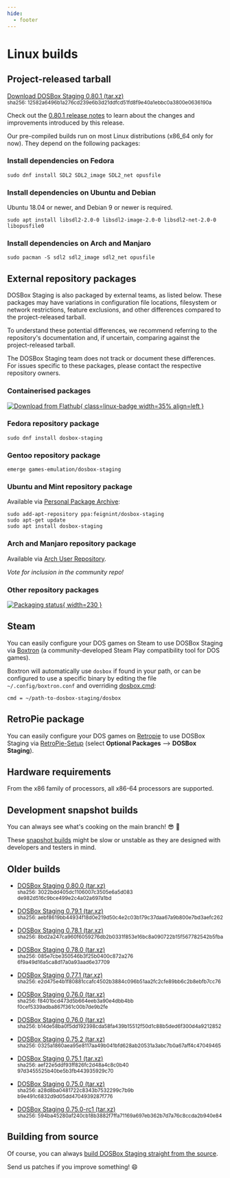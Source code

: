 ```yaml
---
hide:
  - footer
---
```


# Linux builds

## Project-released tarball

[Download DOSBox Staging 0.80.1 (tar.xz)][0_80_1]
<br>
<small>
sha256: 12582a6496b1a276cd239e6b3d21ddfc<wbr>d51fd8f9e40a1ebbc0a3800e0636190a
</small>

Check out the [0.80.1 release notes](release-notes/0.80.1.md) to learn
about the changes and improvements introduced by this release.

Our pre-compiled builds run on most Linux distributions (x86\_64 only
for now). They depend on the following packages:

### Install dependencies on Fedora

    sudo dnf install SDL2 SDL2_image SDL2_net opusfile

### Install dependencies on Ubuntu and Debian

Ubuntu 18.04 or newer, and Debian 9 or newer is required.

    sudo apt install libsdl2-2.0-0 libsdl2-image-2.0-0 libsdl2-net-2.0-0 libopusfile0

### Install dependencies on Arch and Manjaro

    sudo pacman -S sdl2 sdl2_image sdl2_net opusfile


## External repository packages

DOSBox Staging is also packaged by external teams, as listed below.
These packages may have variations in configuration file locations,
filesystem or network restrictions, feature exclusions, and other
differences compared to the project-released tarball.

To understand these potential differences, we recommend referring to the
repository's documentation and, if uncertain, comparing against the
project-released tarball.

The DOSBox Staging team does not track or document these differences.
For issues specific to these packages, please contact the respective
repository owners.

### Containerised packages

[![Download from Flathub](https://flathub.org/assets/badges/flathub-badge-en.png){ class=linux-badge width=35% align=left }][flathub]

[flathub]:https://flathub.org/apps/details/io.github.dosbox-staging


### Fedora repository package

    sudo dnf install dosbox-staging

### Gentoo repository package

    emerge games-emulation/dosbox-staging

### Ubuntu and Mint repository package

Available via [Personal Package Archive](https://launchpad.net/~feignint/+archive/ubuntu/dosbox-staging):

    sudo add-apt-repository ppa:feignint/dosbox-staging
    sudo apt-get update
    sudo apt install dosbox-staging

### Arch and Manjaro repository package

Available via [Arch User Repository](https://aur.archlinux.org/packages/dosbox-staging).

*Vote for inclusion in the community repo!*

### Other repository packages

[![Packaging status](https://repology.org/badge/vertical-allrepos/dosbox-staging.svg){ width=230 }][other-repos]

[other-repos]:https://repology.org/project/dosbox-staging/versions

## Steam

You can easily configure your DOS games on Steam to use DOSBox Staging via
[Boxtron](https://github.com/dreamer/boxtron) (a community-developed
Steam Play compatibility tool for DOS games).

Boxtron will automatically use `dosbox` if found in your path, or can be
configured to use a specific binary by editing the file
`~/.config/boxtron.conf` and overriding [dosbox.cmd][boxtron-conf]:

    cmd = ~/path-to-dosbox-staging/dosbox

[boxtron-conf]:https://github.com/dreamer/boxtron/wiki/Configuration#dosboxcmd

## RetroPie package

You can easily configure your DOS games on
[Retropie](https://retropie.org.uk/) to use DOSBox Staging via
[RetroPie-Setup](https://github.com/RetroPie/RetroPie-Setup) (select
**Optional Packages** --> **DOSBox Staging**).

## Hardware requirements

From the x86 family of processors, all x86-64 processors are supported.

## Development snapshot builds

You can always see what's cooking on the main branch! :sunglasses: :beer:

These [snapshot builds](development-builds.md) might be slow or unstable as they
are designed with developers and testers in mind.


## Older builds

- [DOSBox Staging 0.80.0 (tar.xz)][0_80_0]
  <br>
  <small>
  sha256: 3022bdd405dc1106007c3505e6a5d083<wbr>de982d516c9bce499e2c4a02a697a1bd
  </small>

- [DOSBox Staging 0.79.1 (tar.xz)][0_79_1]
  <br>
  <small>
  sha256: aebf8619bb44934f18d0e219d50c4e2c<wbr>03b179c37daa67a9b800e7bd3aefc262
  </small>

- [DOSBox Staging 0.78.1 (tar.xz)][0_78_1]
  <br>
  <small>
  sha256: 8bd2a247ca960f6059276db2b0331f85<wbr>3e16bc8a090722b15f567782542b5fba
  </small>

- [DOSBox Staging 0.78.0 (tar.xz)][0_78_0]
  <br>
  <small>
  sha256: 085e7cbe350546b3f25b0400c872a276<wbr>6f9a49d16a5ca8d17a0a93aad6e37709
  </small>

- [DOSBox Staging 0.77.1 (tar.xz)][0_77_1]
  <br>
  <small>
  sha256: e2d475e4b1f80881ccafc4502b3884c0<wbr>96b51aa2fc2cfe89bb6c2b8ebfb7cc76
  </small>

- [DOSBox Staging 0.76.0 (tar.xz)][0_77_0]
  <br>
  <small>
  sha256: f8401bcd473d5b664eeb3a90e4dbb4bb<wbr>f0cef5339adba867f361c00b7de9b2fe
  </small>

- [DOSBox Staging 0.76.0 (tar.xz)][0_76_0]
  <br>
  <small>
  sha256: b14de58ba0f5dd192398cda58fa439b1<wbr>5512f50d1c88b5ded6f300d4a9212852
  </small>

- [DOSBox Staging 0.75.2 (tar.xz)][0_75_2]
  <br>
  <small>
  sha256: 0325a1860aea95e8117aa49b041bfd62<wbr>8ab20531a3abc7b0a67aff4c47049465
  </small>

- [DOSBox Staging 0.75.1 (tar.xz)][0_75_1]
  <br>
  <small>
  sha256: aef22e5ddf93ff826fc2d48a4c8c0b40<wbr>97d3455525b40be5b3fb443935929c70
  </small>

- [DOSBox Staging 0.75.0 (tar.xz)][0_75_0]
  <br>
  <small>
  sha256: a28d8ba0481722c8343b7532299c7b9b<wbr>b9e491c6832d9d05dd4704939287f776
  </small>

- [DOSBox Staging 0.75.0-rc1 (tar.xz)][0_75_0_rc1]
  <br>
  <small>
  sha256: 594ba45280af240cb18b3882f7ffa711<wbr>69a697eb362b7d7a76c8ccda2b940e84
  </small>

[0_80_1]: https://github.com/dosbox-staging/dosbox-staging/releases/download/v0.80.1/dosbox-staging-linux-v0.80.1.tar.xz
[0_80_0]: https://github.com/dosbox-staging/dosbox-staging/releases/download/v0.80.0/dosbox-staging-linux-v0.80.0.tar.xz
[0_79_1]: https://github.com/dosbox-staging/dosbox-staging/releases/download/v0.79.1/dosbox-staging-linux-v0.79.1.tar.xz
[0_78_1]: https://github.com/dosbox-staging/dosbox-staging/releases/download/v0.78.1/dosbox-staging-linux-v0.78.1.tar.xz
[0_78_0]: https://github.com/dosbox-staging/dosbox-staging/releases/download/v0.78.0/dosbox-staging-linux-v0.78.0.tar.xz
[0_77_1]: https://github.com/dosbox-staging/dosbox-staging/releases/download/v0.77.1/dosbox-staging-linux-v0.77.1.tar.xz
[0_77_0]: https://github.com/dosbox-staging/dosbox-staging/releases/download/v0.77.0/dosbox-staging-linux-v0.77.0.tar.xz
[0_76_0]: https://github.com/dosbox-staging/dosbox-staging/releases/download/v0.76.0/dosbox-staging-linux-v0.76.0.tar.xz
[0_75_2]: https://github.com/dosbox-staging/dosbox-staging/releases/download/v0.75.2/dosbox-staging-linux-v0.75.2.tar.xz
[0_75_1]: https://github.com/dosbox-staging/dosbox-staging/releases/download/v0.75.1/dosbox-staging-linux-v0.75.1.tar.xz
[0_75_0]: https://github.com/dosbox-staging/dosbox-staging/releases/download/v0.75.0/dosbox-staging-linux-v0.75.0.tar.xz
[0_75_0_rc1]: https://github.com/dosbox-staging/dosbox-staging/releases/download/v0.75.0-rc1/dosbox-staging-linux-v0.75.0-rc1.tar.xz

## Building from source

Of course, you can always [build DOSBox Staging straight from the source][1].

Send us patches if you improve something! :smile:

[1]:https://github.com/dosbox-staging/dosbox-staging

